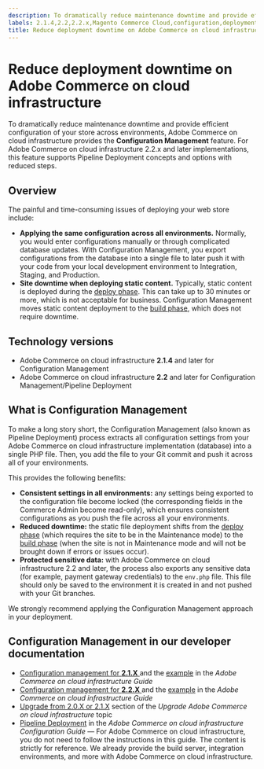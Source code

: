 ```yaml
---
description: To dramatically reduce maintenance downtime and provide efficient configuration of your store across environments, Adobe Commerce on cloud infrastructure provides the **Configuration Management** feature. For Adobe Commerce on cloud infrastructure 2.2.x and later implementations, this feature supports Pipeline Deployment concepts and options with reduced steps.
labels: 2.1.4,2.2,2.2.x,Magento Commerce Cloud,configuration,deployment,downtime,how to,management,pipeline,Adobe Commerce,cloud infrastructure
title: Reduce deployment downtime on Adobe Commerce on cloud infrastructure
---
```


# Reduce deployment downtime on Adobe Commerce on cloud infrastructure

To dramatically reduce maintenance downtime and provide efficient configuration of your store across environments, Adobe Commerce on cloud infrastructure provides the **Configuration Management** feature. For Adobe Commerce on cloud infrastructure 2.2.x and later implementations, this feature supports Pipeline Deployment concepts and options with reduced steps.

## Overview

The painful and time-consuming issues of deploying your web store include:

* **Applying the same configuration across all environments.** Normally, you would enter configurations manually or through complicated database updates. With Configuration Management, you export configurations from the database into a single file to later push it with your code from your local development environment to Integration, Staging, and Production.
* **Site downtime when deploying static content.** Typically, static content is deployed during the [deploy phase](http://devdocs.magento.com/guides/v2.2/cloud/reference/discover-deploy.html#cloud-deploy-over-phases-hook). This can take up to 30 minutes or more, which is not acceptable for business. Configuration Management moves static content deployment to the [build phase](http://devdocs.magento.com/guides/v2.2/cloud/reference/discover-deploy.html#cloud-deploy-over-phases-build), which does not require downtime.

## Technology versions

* Adobe Commerce on cloud infrastructure **2.1.4** and later for Configuration Management
* Adobe Commerce on cloud infrastructure **2.2** and later for Configuration Management/Pipeline Deployment

## What is Configuration Management

To make a long story short, the Configuration Management (also known as Pipeline Deployment) process extracts all configuration settings from your Adobe Commerce on cloud infrastructure implementation (database) into a single PHP file. Then, you add the file to your Git commit and push it across all of your environments.

This provides the following benefits:

* **Consistent settings in all environments:** any settings being exported to the configuration file become locked (the corresponding fields in the Commerce Admin become read-only), which ensures consistent configurations as you push the file across all your environments.
* **Reduced downtime:** the static file deployment shifts from the [deploy phase](http://devdocs.magento.com/guides/v2.2/cloud/reference/discover-deploy.html#cloud-deploy-over-phases-hook) (which requires the site to be in the Maintenance mode) to the [build phase](http://devdocs.magento.com/guides/v2.2/cloud/reference/discover-deploy.html#cloud-deploy-over-phases-build) (when the site is not in Maintenance mode and will not be brought down if errors or issues occur).
* **Protected sensitive data:** with Adobe Commerce on cloud infrastructure 2.2 and later, the process also exports any sensitive data (for example, payment gateway credentials) to the `env.php` file. This file should only be saved to the environment it is created in and not pushed with your Git branches.

We strongly recommend applying the Configuration Management approach in your deployment.

## Configuration Management in our developer documentation

* [Configuration management for **2.1.X** ](http://devdocs.magento.com/guides/v2.1/cloud/live/sens-data-over.html) and the [example](http://devdocs.magento.com/guides/v2.1/cloud/live/sens-data-initial.html) in the *Adobe Commerce on cloud infrastructure Guide*
* [Configuration management for **2.2.X** ](http://devdocs.magento.com/guides/v2.2/cloud/live/sens-data-over.html) and the [example](http://devdocs.magento.com/guides/v2.2/cloud/live/sens-data-initial.html) in the *Adobe Commerce on cloud infrastructure Guide*
* [Upgrade from 2.0.X or 2.1.X](http://devdocs.magento.com/guides/v2.2/cloud/project/project-upgrade.html#old-version) section of the *Upgrade Adobe Commerce on cloud infrastructure* topic
* [Pipeline Deployment](http://devdocs.magento.com/guides/v2.2/config-guide/deployment/) in the *Adobe Commerce on cloud infrastructure Configuration Guide* — For Adobe Commerce on cloud infrastructure, you do not need to follow the instructions in this guide. The content is strictly for reference. We already provide the build server, integration environments, and more with Adobe Commerce on cloud infrastructure.